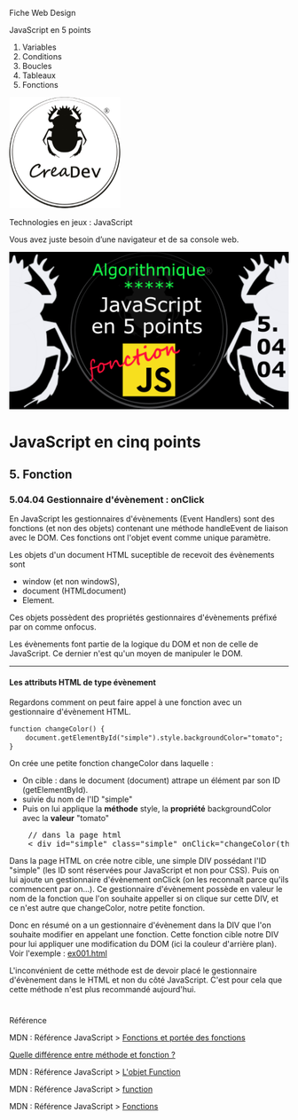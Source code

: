 Fiche Web Design

JavaScript en 5 points
1.  Variables
2.  Conditions
3.  Boucles
4.  Tableaux
5.  Fonctions

[![CreaDev](../images/logo-creadev-210207-R-200.png)](http://www.creadev.ninja/)

Technologies en jeux : JavaScript

Vous avez juste besoin d’une navigateur et de sa console web.

[![Le modulo en JavaScript](../images/JS-en-5-pts-05-04-04-onclick.png)](https://www.youtube.com/watch?v=7rsVX8MDzXg)

# JavaScript en cinq points

## 5. Fonction

### 5.04.04 Gestionnaire d'évènement : onClick

En JavaScript les gestionnaires d'évènements (Event Handlers) sont des fonctions (et non des objets) contenant une méthode handleEvent de liaison avec le DOM. Ces fonctions ont l'objet event comme unique paramètre.

Les objets d'un document HTML suceptible de recevoit des évènements sont

- window (et non windowS),
- document (HTMLdocument)
- Element.

Ces objets possèdent des propriétés gestionnaires d'évènements préfixé par on comme onfocus.

Les évènements font partie de la logique du DOM et non de celle de JavaScript. Ce dernier n'est qu'un moyen de manipuler le DOM. 

***
#### Les attributs HTML de type évènement

Regardons comment on peut faire appel à une fonction avec un gestionnaire d'évènement HTML.

	function changeColor() {
		document.getElementById("simple").style.backgroundColor="tomato";
	}

On crée une petite fonction changeColor dans laquelle :

- On cible : dans le document (document) attrape un élément par son ID (getElementById).
- suivie du nom de l'ID "simple"
- Puis on lui applique la **méthode** style, la **propriété** backgroundColor avec la **valeur** "tomato"

<pre>
    // dans la page html
    < div id="simple" class="simple" onClick="changeColor(this)"> < /div>
</pre>

Dans la page HTML on crée notre cible, une simple DIV possédant l'ID "simple" (les ID sont réservées pour JavaScript et non pour CSS). Puis on lui ajoute un gestionnaire d'évènement onClick (on les reconnaît parce qu'ils commencent par on...). Ce gestionnaire d'évènement possède en valeur le nom de la fonction que l'on souhaite appeller si on clique sur cette DIV, et ce n'est autre que changeColor, notre petite fonction.

Donc en résumé on a un gestionnaire d'évènement dans la DIV que l'on souhaite modifier en appelant une fonction. Cette fonction cible notre DIV pour lui appliquer une modification du DOM (ici la couleur d'arrière plan). Voir l'exemple : [ex001.html](../exemple/ex001.html)

L'inconvénient de cette méthode est de devoir placé le gestionnaire d'évènement dans le HTML et non du côté JavaScript. C'est pour cela que cette méthode n'est plus recommandé aujourd'hui.

#
Référence

MDN : Référence JavaScript > [Fonctions et portée des fonctions](https://developer.mozilla.org/fr/docs/Web/JavaScript/Reference/Functions)

[Quelle différence entre méthode et fonction ?](https://jacques-guizol.developpez.com/javascript/?page=page_5#LV-C)

MDN : Référence JavaScript > [L'objet Function](https://developer.mozilla.org/fr/docs/conflicting/Web/JavaScript/Guide#Lobjet_Function)

MDN : Référence JavaScript > [function](https://developer.mozilla.org/fr/docs/Web/JavaScript/Reference/Statements/function)

MDN : Référence JavaScript > [Fonctions](https://developer.mozilla.org/fr/docs/Web/JavaScript/Guide/Functions)